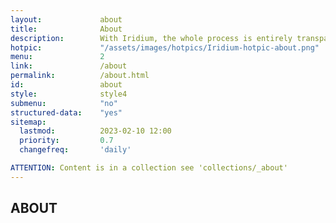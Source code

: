 ```yaml
---
layout:				about
title:				About
description:		With Iridium, the whole process is entirely transparent. The public Git repository allows a direct view on all changes made on the source code.
hotpic:				"/assets/images/hotpics/Iridium-hotpic-about.png"
menu:				2
link:				/about
permalink:			/about.html
id:					about
style:				style4
submenu:			"no"
structured-data:	"yes"
sitemap:
  lastmod:			2023-02-10 12:00
  priority:			0.7
  changefreq:		'daily'

ATTENTION: Content is in a collection see 'collections/_about'
---
```

## ABOUT #